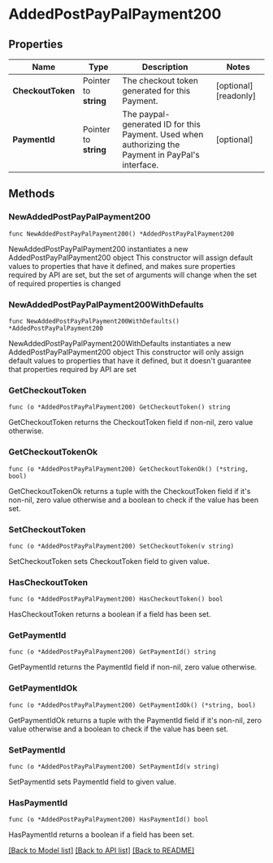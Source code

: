 # AddedPostPayPalPayment200

## Properties

Name | Type | Description | Notes
------------ | ------------- | ------------- | -------------
**CheckoutToken** | Pointer to **string** | The checkout token generated for this Payment. | [optional] [readonly] 
**PaymentId** | Pointer to **string** | The paypal-generated ID for this Payment. Used when authorizing the Payment in PayPal&#39;s interface. | [optional] 

## Methods

### NewAddedPostPayPalPayment200

`func NewAddedPostPayPalPayment200() *AddedPostPayPalPayment200`

NewAddedPostPayPalPayment200 instantiates a new AddedPostPayPalPayment200 object
This constructor will assign default values to properties that have it defined,
and makes sure properties required by API are set, but the set of arguments
will change when the set of required properties is changed

### NewAddedPostPayPalPayment200WithDefaults

`func NewAddedPostPayPalPayment200WithDefaults() *AddedPostPayPalPayment200`

NewAddedPostPayPalPayment200WithDefaults instantiates a new AddedPostPayPalPayment200 object
This constructor will only assign default values to properties that have it defined,
but it doesn't guarantee that properties required by API are set

### GetCheckoutToken

`func (o *AddedPostPayPalPayment200) GetCheckoutToken() string`

GetCheckoutToken returns the CheckoutToken field if non-nil, zero value otherwise.

### GetCheckoutTokenOk

`func (o *AddedPostPayPalPayment200) GetCheckoutTokenOk() (*string, bool)`

GetCheckoutTokenOk returns a tuple with the CheckoutToken field if it's non-nil, zero value otherwise
and a boolean to check if the value has been set.

### SetCheckoutToken

`func (o *AddedPostPayPalPayment200) SetCheckoutToken(v string)`

SetCheckoutToken sets CheckoutToken field to given value.

### HasCheckoutToken

`func (o *AddedPostPayPalPayment200) HasCheckoutToken() bool`

HasCheckoutToken returns a boolean if a field has been set.

### GetPaymentId

`func (o *AddedPostPayPalPayment200) GetPaymentId() string`

GetPaymentId returns the PaymentId field if non-nil, zero value otherwise.

### GetPaymentIdOk

`func (o *AddedPostPayPalPayment200) GetPaymentIdOk() (*string, bool)`

GetPaymentIdOk returns a tuple with the PaymentId field if it's non-nil, zero value otherwise
and a boolean to check if the value has been set.

### SetPaymentId

`func (o *AddedPostPayPalPayment200) SetPaymentId(v string)`

SetPaymentId sets PaymentId field to given value.

### HasPaymentId

`func (o *AddedPostPayPalPayment200) HasPaymentId() bool`

HasPaymentId returns a boolean if a field has been set.


[[Back to Model list]](../README.md#documentation-for-models) [[Back to API list]](../README.md#documentation-for-api-endpoints) [[Back to README]](../README.md)


